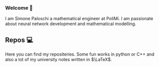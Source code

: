 ### Welcome 👋

I am Simone Paloschi a mathematical engineer at PoliMi.
I am passionate about neural network development and mathematical modelling.

## Repos 💻
Here you can find my repositeries. Some fun works in python or C++ and also a lot of my university notes written in $\LaTeX$.


<!--
**Palpal16/Palpal16** is a ✨ _special_ ✨ repository because its `README.md` (this file) appears on your GitHub profile.

Here are some ideas to get you started:

- 🔭 I’m currently working on ...
- 🌱 I’m currently learning ...
- 👯 I’m looking to collaborate on ...
- 🤔 I’m looking for help with ...
- 💬 Ask me about ...
- 📫 How to reach me: ...
- 😄 Pronouns: ...
- ⚡ Fun fact: ...
-->
